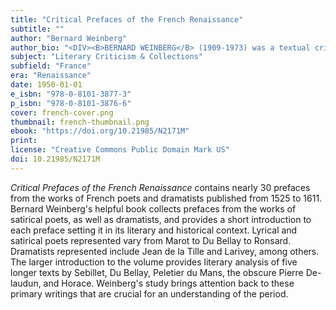 ```yaml
---
title: "Critical Prefaces of the French Renaissance"
subtitle: ""
author: "Bernard Weinberg"
author_bio: "<DIV><B>BERNARD WEINBERG</B> (1909-1973) was a textual critic, literary critic, and historian of criticism who designated his field of study as &quot;Romance Philology.&quot; He was a passionate collector of books in Italian and French literature beginning with a notable array of Renaissance texts on literary criticism. He taught in the Department of Romance Languages and Literature the University of Chicago and later served as department chair.</DIV>"
subject: "Literary Criticism & Collections"
subfield: "France"
era: "Renaissance"
date: 1950-01-01
e_isbn: "978-0-8101-3877-3"
p_isbn: "978-0-8101-3876-6"
cover: french-cover.png
thumbnail: french-thumbnail.png
ebook: "https://doi.org/10.21985/N2171M"
print:
license: "Creative Commons Public Domain Mark US"
doi: 10.21985/N2171M
---
```

_Critical Prefaces of the French Renaissance_ contains nearly 30 prefaces from the works of French poets and dramatists published from 1525 to 1611. Bernard Weinberg's helpful book collects prefaces from the works of satirical poets, as well as dramatists, and provides a short introduction to each preface setting it in its literary and historical context. Lyrical and satirical poets represented vary from Marot to Du Bellay to Ronsard. Dramatists represented include Jean de la Tille and Larivey, among others. The larger introduction to the volume provides literary analysis of five longer texts by Sebillet, Du Bellay, Peletier du Mans, the obscure Pierre De-laudun, and Horace. Weinberg's study brings attention back to these primary writings that are crucial for an understanding of the period.
